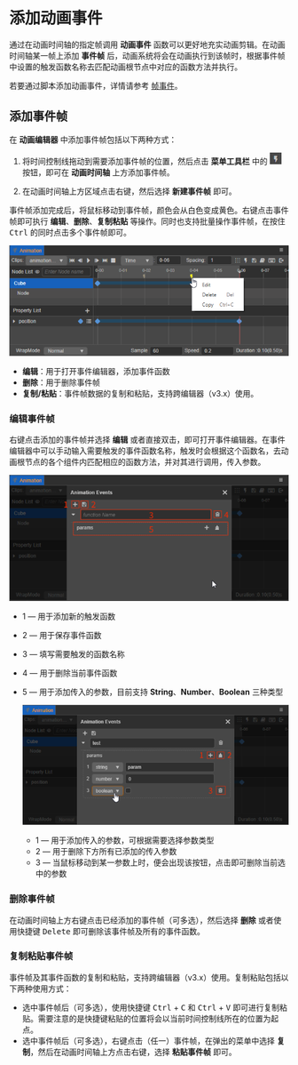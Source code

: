 # 添加动画事件

通过在动画时间轴的指定帧调用 **动画事件** 函数可以更好地充实动画剪辑。在动画时间轴某一帧上添加 **事件帧** 后，动画系统将会在动画执行到该帧时，根据事件帧中设置的触发函数名称去匹配动画根节点中对应的函数方法并执行。

若要通过脚本添加动画事件，详情请参考 [帧事件](animation-component.md#%E5%B8%A7%E4%BA%8B%E4%BB%B6)。

## 添加事件帧

在 **动画编辑器** 中添加事件帧包括以下两种方式：

1. 将时间控制线拖动到需要添加事件帧的位置，然后点击 **菜单工具栏** 中的 ![add event](animation-editor/menu_event.png) 按钮，即可在 **动画时间轴** 上方添加事件帧。

2. 在动画时间轴上方区域点击右键，然后选择 **新建事件帧** 即可。

事件帧添加完成后，将鼠标移动到事件帧，颜色会从白色变成黄色。右键点击事件帧即可执行 **编辑**、**删除**、**复制粘贴** 等操作。同时也支持批量操作事件帧，在按住 <kbd>Ctrl</kbd> 的同时点击多个事件帧即可。

![add-event](animation-event/animation-event-menu.png)

- **编辑**：用于打开事件编辑器，添加事件函数
- **删除**：用于删除事件帧
- **复制/粘贴**：事件帧数据的复制和粘贴，支持跨编辑器（v3.x）使用。

### 编辑事件帧

右键点击添加的事件帧并选择 **编辑** 或者直接双击，即可打开事件编辑器。在事件编辑器中可以手动输入需要触发的事件函数名称，触发时会根据这个函数名，去动画根节点的各个组件内匹配相应的函数方法，并对其进行调用，传入参数。

![event editor](animation-event/event-editor.png)

- 1 — 用于添加新的触发函数
- 2 — 用于保存事件函数
- 3 — 填写需要触发的函数名称
- 4 — 用于删除当前事件函数
- 5 — 用于添加传入的参数，目前支持 **String**、**Number**、**Boolean** 三种类型

  ![add animation event](animation-event/add-animation-event.png)

    - 1 — 用于添加传入的参数，可根据需要选择参数类型
    - 2 — 用于删除下方所有已添加的传入参数
    - 3 — 当鼠标移动到某一参数上时，便会出现该按钮，点击即可删除当前选中的参数

### 删除事件帧

在动画时间轴上方右键点击已经添加的事件帧（可多选），然后选择 **删除** 或者使用快捷键 <kbd>Delete</kbd> 即可删除该事件帧及所有的事件函数。

### 复制粘贴事件帧

事件帧及其事件函数的复制和粘贴，支持跨编辑器（v3.x）使用。复制粘贴包括以下两种使用方式：

- 选中事件帧后（可多选），使用快捷键 <kbd>Ctrl</kbd> + <kbd>C</kbd> 和 <kbd>Ctrl</kbd> + <kbd>V</kbd> 即可进行复制粘贴。需要注意的是快捷键粘贴的位置将会以当前时间控制线所在的位置为起点。
- 选中事件帧后（可多选），右键点击（任一）事件帧，在弹出的菜单中选择 **复制**，然后在动画时间轴上方点击右键，选择 **粘贴事件帧** 即可。
